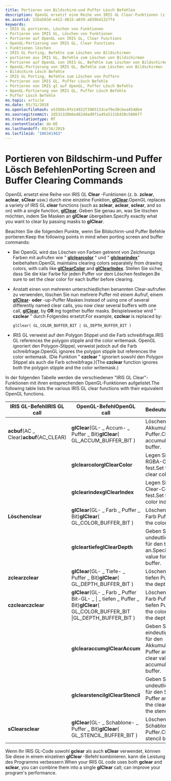 ```yaml
---
title: Portieren von Bildschirm-und Puffer Lösch Befehlen
description: OpenGL ersetzt eine Reihe von IRIS GL Clear-Funktionen (z. b. zclear, aclear, sClear usw.) durch eine einzelne Funktion, glClear. Geben Sie genau an, was Sie löschen möchten, indem Sie Masken an glClear übergeben.
ms.assetid: 52ba503d-e412-4815-a039-a039b41327f4
keywords:
- IRIS GL portieren, Löschen von Funktionen
- Portieren von IRIS GL, Löschen von Funktionen
- Portieren auf OpenGL von IRIS GL, Clear Functions
- OpenGL-Portierung von IRIS GL, Clear Functions
- Funktionen löschen
- IRIS GL Porting, Befehle zum Löschen von Bildschirmen
- portieren aus IRIS GL, Befehle zum Löschen von Bildschirmen
- Portieren auf OpenGL von IRIS GL, Befehle zum Löschen von Bildschirmen
- OpenGL-Portierung von IRIS GL, Befehle zum Löschen von Bildschirmen
- Bildschirm Lösch Befehle
- IRIS GL Porting, Befehle zum Löschen von Puffern
- Portieren von IRIS GL, Puffer Lösch Befehle
- Portieren von IRIS gl auf OpenGL, Puffer Lösch Befehle
- OpenGL-Portierung von IRIS GL, Puffer Lösch Befehle
- Puffer Lösch Befehle
ms.topic: article
ms.date: 05/31/2018
ms.openlocfilehash: e53566c9fe14922f3965133cef9e30cbea4548b4
ms.sourcegitcommit: 2d531328b6ed82d4ad971a45a5131b430c5866f7
ms.translationtype: MT
ms.contentlocale: de-DE
ms.lasthandoff: 09/16/2019
ms.locfileid: "106341463"
---
```

# <a name="porting-screen-and-buffer-clearing-commands"></a><span data-ttu-id="ae27e-119">Portieren von Bildschirm-und Puffer Lösch Befehlen</span><span class="sxs-lookup"><span data-stu-id="ae27e-119">Porting Screen and Buffer Clearing Commands</span></span>

<span data-ttu-id="ae27e-120">OpenGL ersetzt eine Reihe von IRIS GL **Clear** -Funktionen (z. b. **zclear**, **aclear**, **sClear** usw.) durch eine einzelne Funktion, [**glClear**](glclear.md).</span><span class="sxs-lookup"><span data-stu-id="ae27e-120">OpenGL replaces a variety of IRIS GL **clear** functions (such as **zclear**, **aclear**, **sclear**, and so on) with a single function, [**glClear**](glclear.md).</span></span> <span data-ttu-id="ae27e-121">Geben Sie genau an, was Sie löschen möchten, indem Sie Masken an **glClear** übergeben.</span><span class="sxs-lookup"><span data-stu-id="ae27e-121">Specify exactly what you want to clear by passing masks to **glClear**.</span></span>

<span data-ttu-id="ae27e-122">Beachten Sie die folgenden Punkte, wenn Sie Bildschirm-und Puffer Befehle portieren:</span><span class="sxs-lookup"><span data-stu-id="ae27e-122">Keep the following points in mind when porting screen and buffer commands:</span></span>

-   <span data-ttu-id="ae27e-123">Bei OpenGL wird das Löschen von Farben getrennt von Zeichnungs Farben mit aufrufen wie " [**glclearcolor**](glclearcolor.md) " und " [**glclearindex**](glclearindex.md)" beibehalten.</span><span class="sxs-lookup"><span data-stu-id="ae27e-123">OpenGL maintains clearing colors separately from drawing colors, with calls like [**glClearColor**](glclearcolor.md) and [**glClearIndex**](glclearindex.md).</span></span> <span data-ttu-id="ae27e-124">Stellen Sie sicher, dass Sie die klar Farbe für jeden Puffer vor dem Löschen festlegen.</span><span class="sxs-lookup"><span data-stu-id="ae27e-124">Be sure to set the clear color for each buffer before clearing.</span></span>
-   <span data-ttu-id="ae27e-125">Anstatt einen von mehreren unterschiedlichen benannten Clear-aufrufen zu verwenden, löschen Sie nun mehrere Puffer mit einem Aufruf, einem [**glClear**](glclear.md)- **oder** -up-Puffer Masken.</span><span class="sxs-lookup"><span data-stu-id="ae27e-125">Instead of using one of several differently named clear calls, you now clear several buffers with one call, [**glClear**](glclear.md), by **OR** ing together buffer masks.</span></span> <span data-ttu-id="ae27e-126">Beispielsweise wird " **czclear** " durch Folgendes ersetzt:</span><span class="sxs-lookup"><span data-stu-id="ae27e-126">For example, **czclear** is replaced by:</span></span>

    ``` syntax
    glClear( GL_COLOR_BUFFER_BIT | GL_DEPTH_BUFFER_BIT )
    ```

-   <span data-ttu-id="ae27e-127">IRIS GL verweist auf den Polygon Stippel und die Farb schreibfrage.</span><span class="sxs-lookup"><span data-stu-id="ae27e-127">IRIS GL references the polygon stipple and the color writemask.</span></span> <span data-ttu-id="ae27e-128">OpenGL ignoriert den Polygon-Stippel, verweist jedoch auf die Farb schreibfrage.</span><span class="sxs-lookup"><span data-stu-id="ae27e-128">OpenGL ignores the polygon stipple but references the color writemask.</span></span> <span data-ttu-id="ae27e-129">(Die Funktion " **czclear** " ignoriert sowohl den Polygon Stippel als auch die Farb schreibfrage.)</span><span class="sxs-lookup"><span data-stu-id="ae27e-129">(The **czclear** function ignores both the polygon stipple and the color writemask.)</span></span>

<span data-ttu-id="ae27e-130">In der folgenden Tabelle werden die verschiedenen "IRIS GL Clear"-Funktionen mit ihren entsprechenden OpenGL-Funktionen aufgelistet.</span><span class="sxs-lookup"><span data-stu-id="ae27e-130">The following table lists the various IRIS GL clear functions with their equivalent OpenGL functions.</span></span>



| <span data-ttu-id="ae27e-131">IRIS GL-Befehl</span><span class="sxs-lookup"><span data-stu-id="ae27e-131">IRIS GL call</span></span>         | <span data-ttu-id="ae27e-132">OpenGL-Befehl</span><span class="sxs-lookup"><span data-stu-id="ae27e-132">OpenGL call</span></span>                                                               | <span data-ttu-id="ae27e-133">Bedeutung</span><span class="sxs-lookup"><span data-stu-id="ae27e-133">Meaning</span></span>                                           |
|----------------------|---------------------------------------------------------------------------|---------------------------------------------------|
| <span data-ttu-id="ae27e-134">**acbuf**(AC \_ Clear)</span><span class="sxs-lookup"><span data-stu-id="ae27e-134">**acbuf**(AC\_CLEAR)</span></span> | <span data-ttu-id="ae27e-135">**glClear**(GL- \_ Accum- \_ Puffer \_ Bit)</span><span class="sxs-lookup"><span data-stu-id="ae27e-135">**glClear**( GL\_ACCUM\_BUFFER\_BIT )</span></span>                                     | <span data-ttu-id="ae27e-136">Löschen Sie den Akkumulations Puffer.</span><span class="sxs-lookup"><span data-stu-id="ae27e-136">Clear the accumulation buffer.</span></span>                    |
|                      | <span data-ttu-id="ae27e-137">**glclearcolor**</span><span class="sxs-lookup"><span data-stu-id="ae27e-137">**glClearColor**</span></span>                                                          | <span data-ttu-id="ae27e-138">Legen Sie die RGBA-Clear-Farbe fest.</span><span class="sxs-lookup"><span data-stu-id="ae27e-138">Set the RGBA clear color.</span></span>                         |
|                      | <span data-ttu-id="ae27e-139">**glclearindex**</span><span class="sxs-lookup"><span data-stu-id="ae27e-139">**glClearIndex**</span></span>                                                          | <span data-ttu-id="ae27e-140">Legen Sie den Clear-Color-Index fest.</span><span class="sxs-lookup"><span data-stu-id="ae27e-140">Set the clear-color index.</span></span>                        |
| <span data-ttu-id="ae27e-141">**Löschen**</span><span class="sxs-lookup"><span data-stu-id="ae27e-141">**clear**</span></span>            | <span data-ttu-id="ae27e-142">**glClear**(GL- \_ Farb \_ Puffer \_ Bit)</span><span class="sxs-lookup"><span data-stu-id="ae27e-142">**glClear**( GL\_COLOR\_BUFFER\_BIT )</span></span>                                     | <span data-ttu-id="ae27e-143">Löschen Sie den Farb Puffer.</span><span class="sxs-lookup"><span data-stu-id="ae27e-143">Clear the color buffer.</span></span>                           |
|                      | <span data-ttu-id="ae27e-144">**glcleartiefe**</span><span class="sxs-lookup"><span data-stu-id="ae27e-144">**glClearDepth**</span></span>                                                          | <span data-ttu-id="ae27e-145">Geben Sie den undeutlichen Wert für den tiefen Puffer an.</span><span class="sxs-lookup"><span data-stu-id="ae27e-145">Specify the clear value for the depth buffer.</span></span>     |
| <span data-ttu-id="ae27e-146">**zclear**</span><span class="sxs-lookup"><span data-stu-id="ae27e-146">**zclear**</span></span>           | <span data-ttu-id="ae27e-147">**glClear**(GL- \_ Tiefe- \_ Puffer \_ Bit)</span><span class="sxs-lookup"><span data-stu-id="ae27e-147">**glClear**( GL\_DEPTH\_BUFFER\_BIT )</span></span>                                     | <span data-ttu-id="ae27e-148">Löschen Sie den tiefen Puffer.</span><span class="sxs-lookup"><span data-stu-id="ae27e-148">Clear the depth buffer.</span></span>                           |
| <span data-ttu-id="ae27e-149">**czclear**</span><span class="sxs-lookup"><span data-stu-id="ae27e-149">**czclear**</span></span>          | <span data-ttu-id="ae27e-150">**glClear**(GL- \_ Farb \_ Puffer Bit-GL- \_ \| \_ tiefen \_ Puffer \_ Bit)</span><span class="sxs-lookup"><span data-stu-id="ae27e-150">**glClear**( GL\_COLOR\_BUFFER\_BIT \|GL\_DEPTH\_BUFFER\_BIT )</span></span><br/> | <span data-ttu-id="ae27e-151">Löschen Sie den Farb Puffer und den tiefen Puffer.</span><span class="sxs-lookup"><span data-stu-id="ae27e-151">Clear the color buffer and the depth buffer.</span></span>      |
|                      | <span data-ttu-id="ae27e-152">**glclearaccum**</span><span class="sxs-lookup"><span data-stu-id="ae27e-152">**glClearAccum**</span></span>                                                          | <span data-ttu-id="ae27e-153">Geben Sie eindeutige Werte für den Akkumulations Puffer an.</span><span class="sxs-lookup"><span data-stu-id="ae27e-153">Specify clear values for the accumulation buffer.</span></span> |
|                      | <span data-ttu-id="ae27e-154">**glclearstencil**</span><span class="sxs-lookup"><span data-stu-id="ae27e-154">**glClearStencil**</span></span>                                                        | <span data-ttu-id="ae27e-155">Geben Sie den undeutlichen Wert für den Schablonen Puffer an.</span><span class="sxs-lookup"><span data-stu-id="ae27e-155">Specify the clear value for the stencil buffer.</span></span>   |
| <span data-ttu-id="ae27e-156">**sClear**</span><span class="sxs-lookup"><span data-stu-id="ae27e-156">**sclear**</span></span>           | <span data-ttu-id="ae27e-157">**glClear**(GL- \_ Schablone- \_ Puffer \_ Bit)</span><span class="sxs-lookup"><span data-stu-id="ae27e-157">**glClear**( GL\_STENCIL\_BUFFER\_BIT )</span></span>                                   | <span data-ttu-id="ae27e-158">Löschen Sie den Schablonen Puffer.</span><span class="sxs-lookup"><span data-stu-id="ae27e-158">Clear the stencil buffer.</span></span>                         |



 

<span data-ttu-id="ae27e-159">Wenn Ihr IRIS GL-Code sowohl **gclear** als auch **sClear** verwendet, können Sie diese in einem einzelnen **glClear** -Befehl kombinieren. kann die Leistung des Programms verbessern.</span><span class="sxs-lookup"><span data-stu-id="ae27e-159">When your IRIS GL code uses both **gclear** and **sclear**, you can combine them into a single **glClear** call; can improve your program's performance.</span></span>

 

 





